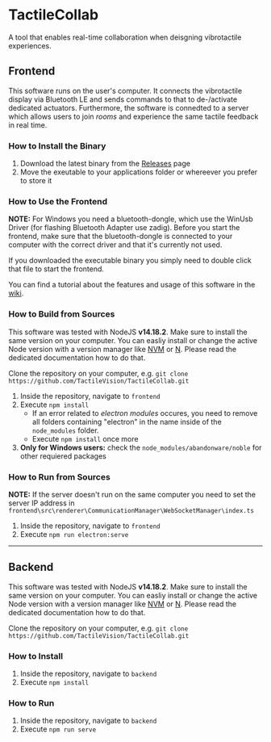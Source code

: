 # TactileCollab
A tool that enables real-time collaboration when deisgning vibrotactile experiences.


## Frontend
This software runs on the user's computer. It connects the vibrotactile display via Bluetooth LE and sends commands to that to de-/activate dedicated actuators. Furthermore, the software is connedted to a server which allows users to join *rooms* and experience the same tactile feedback in real time.

### How to Install the Binary
1. Download the latest binary from the [Releases](https://github.com/TactileVision/TactileCollab/releases) page
2. Move the exeutable to your applications folder or whereever you prefer to store it

### How to Use the Frontend

**NOTE:** For Windows you need a bluetooth-dongle, which use the WinUsb Driver (for flashing Bluetooth Adapter use zadig). Before you start the frontend, make sure that the bluetooth-dongle is connected to your computer with the correct driver and that it's currently not used.

If you downloaded the executable binary you simply need to double click that file to start the frontend.

You can find a tutorial about the features and usage of this software in the [wiki](https://github.com/TactileVision/TactileCollab/wiki/Frontend-Tutorial).


### How to Build from Sources
This software was tested with NodeJS **v14.18.2**. Make sure to install the same version on your computer. You can easliy install or change the active Node version with a version manager like [NVM](https://github.com/nvm-sh/nvm) or [N](https://www.npmjs.com/package/n). Please read the dedicated documentation how to do that.

Clone the repository on your computer, e.g. `git clone https://github.com/TactileVision/TactileCollab.git`

1. Inside the repository, navigate to `frontend`
2. Execute `npm install`
    - If an error related to *electron modules* occures, you need to remove all folders containing "electron" in the name inside of the `node_modules` folder.
    - Execute `npm install` once more
3. **Only for Windows users:** check the `node_modules/abandonware/noble` for other requiered packages

### How to Run from Sources
**NOTE:** If the server doesn't run on the same computer you need to set the server IP address in `frontend\src\renderer\CommunicationManager\WebSocketManager\index.ts`

1. Inside the repository, navigate to `frontend`
2. Execute `npm run electron:serve`


***


## Backend
This software was tested with NodeJS **v14.18.2**. Make sure to install the same version on your computer. You can easliy install or change the active Node version with a version manager like [NVM](https://github.com/nvm-sh/nvm) or [N](https://www.npmjs.com/package/n). Please read the dedicated documentation how to do that.

Clone the repository on your computer, e.g. `git clone https://github.com/TactileVision/TactileCollab.git`

### How to Install
1. Inside the repository, navigate to `backend`
2. Execute `npm install`

### How to Run
1. Inside the repository, navigate to `backend`
2. Execute `npm run serve`

